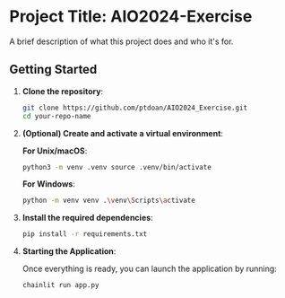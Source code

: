 
# Project Title: AIO2024-Exercise

A brief description of what this project does and who it's for.

## Getting Started

1. **Clone the repository**:
    ```sh
    git clone https://github.com/ptdoan/AIO2024_Exercise.git
    cd your-repo-name
    ```

2. **(Optional) Create and activate a virtual environment**:

    **For Unix/macOS**:
    ```sh
    python3 -m venv .venv source .venv/bin/activate
    ```

    **For Windows**:
    ```sh
    python -m venv venv .\venv\Scripts\activate
    ```

3. **Install the required dependencies**:
    ```sh
    pip install -r requirements.txt
    ```

4. **Starting the Application**:
    
    Once everything is ready, you can launch the application by running:
    ```sh
    chainlit run app.py
    ```
